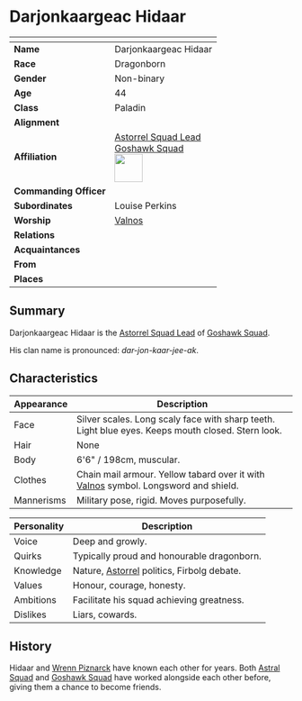 # Darjonkaargeac Hidaar

| []() | |
| --- | --- |
| **Name** | Darjonkaargeac Hidaar |
| **Race** | Dragonborn |
| **Gender** | Non-binary |
| **Age** | 44 |
| **Class** | Paladin |
| **Alignment** | |
| **Affiliation** | [Astorrel Squad Lead](../organisations/astorrel/ranks/astorrel-squad-lead.md)<br />[Goshawk Squad](../organisations/astorrel/squads/goshawk-squad.md)<br /><img src="../../images/ranks/astorrel-3-squad-lead.png" height="50" /> |
| **Commanding Officer** | |
| **Subordinates** | Louise Perkins |
| **Worship** | [Valnos](../gods/deities/valnos.md) |
| **Relations** | |
| **Acquaintances** | |
| **From** | |
| **Places** | |

## Summary

Darjonkaargeac Hidaar is the [Astorrel Squad Lead](../organisations/astorrel/ranks/astorrel-squad-lead.md) of [Goshawk Squad](../organisations/astorrel/squads/goshawk-squad.md).

His clan name is pronounced: *dar-jon-kaar-jee-ak*.

## Characteristics

| Appearance | Description |
| --- | --- |
| Face | Silver scales. Long scaly face with sharp teeth. Light blue eyes. Keeps mouth closed. Stern look. |
| Hair | None |
| Body | 6'6" / 198cm, muscular. |
| Clothes | Chain mail armour. Yellow tabard over it with [Valnos](../gods/deities/valnos.md) symbol. Longsword and shield. |
| Mannerisms | Military pose, rigid. Moves purposefully. |

| Personality | Description |
| --- | --- |
| Voice | Deep and growly. |
| Quirks | Typically proud and honourable dragonborn. |
| Knowledge | Nature, [Astorrel](../organisations/astorrel/astorrel.md) politics, Firbolg debate. |
| Values | Honour, courage, honesty. |
| Ambitions | Facilitate his squad achieving greatness. |
| Dislikes | Liars, cowards. |

## History

Hidaar and [Wrenn Piznarck](wrenn-piznarck.md) have known each other for years. Both [Astral Squad](../organisations/astorrel/squads/astral-squad.md) and [Goshawk Squad](../organisations/astorrel/squads/goshawk-squad.md) have worked alongside each other before, giving them a chance to become friends.

